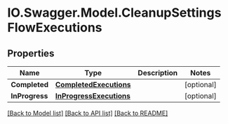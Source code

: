 # IO.Swagger.Model.CleanupSettingsFlowExecutions
## Properties

Name | Type | Description | Notes
------------ | ------------- | ------------- | -------------
**Completed** | [**CompletedExecutions**](CompletedExecutions.md) |  | [optional] 
**InProgress** | [**InProgressExecutions**](InProgressExecutions.md) |  | [optional] 

[[Back to Model list]](../README.md#documentation-for-models) [[Back to API list]](../README.md#documentation-for-api-endpoints) [[Back to README]](../README.md)

